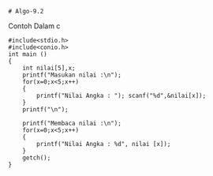     # Algo-9.2
Contoh Dalam c

    #include<stdio.h>
    #include<conio.h>
    int main ()
    {
        int nilai[5],x;
        printf("Masukan nilai :\n");
        for(x=0;x<5;x++)
        {
            printf("Nilai Angka : "); scanf("%d",&nilai[x]);
        }
        printf("\n");

        printf("Membaca nilai :\n");
        for(x=0;x<5;x++)
        {
            printf("Nilai Angka : %d", nilai [x]);
        }
        getch();
    }
